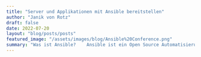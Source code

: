 ```yaml
---
title: "Server und Applikationen mit Ansible bereitstellen"
author: "Janik von Rotz"
draft: false
date: 2022-07-20
layout: "blog/posts/posts"
featured_image: "/assets/images/blog/Ansible%20Conference.png"
summary: "Was ist Ansible?    Ansible ist ein Open Source Automatisierungs-Werkzeug für die allgemeine Konfiguration und Administration von Computern. Mit Ansible beschreibt man die Arbeitsschritte, die es brau..."
---
```



